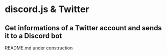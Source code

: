 # discord.js & Twitter
Get informations of a Twitter account and sends it to a Discord bot
--

README.md under construction
